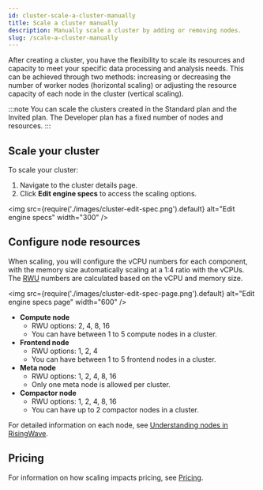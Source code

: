 ```yaml
---
id: cluster-scale-a-cluster-manually
title: Scale a cluster manually
description: Manually scale a cluster by adding or removing nodes.
slug: /scale-a-cluster-manually
---
```


After creating a cluster, you have the flexibility to scale its resources and capacity to meet your specific data processing and analysis needs. This can be achieved through two methods: increasing or decreasing the number of worker nodes (horizontal scaling) or adjusting the resource capacity of each node in the cluster (vertical scaling).

:::note
You can scale the clusters created in the Standard plan and the Invited plan. The Developer plan has a fixed number of nodes and resources.
:::

## Scale your cluster

To scale your cluster:

1. Navigate to the cluster details page.
2. Click **Edit engine specs** to access the scaling options.

<img
   src={require('./images/cluster-edit-spec.png').default}
   alt="Edit engine specs"
   width="300"
/>

## Configure node resources

When scaling, you will configure the vCPU numbers for each component, with the memory size automatically scaling at a 1:4 ratio with the vCPUs. The [RWU](/billing-pricing.md#risingwave-unit-rwu) numbers are calculated based on the vCPU and memory size.

<img
   src={require('./images/cluster-edit-spec-page.png').default}
   alt="Edit engine specs page"
   width="600"
/>

- **Compute node**
    - RWU options: 2, 4, 8, 16
    - You can have between 1 to 5 compute nodes in a cluster.
- **Frontend node**
    - RWU options: 1, 2, 4
    - You can have between 1 to 5 frontend nodes in a cluster.
- **Meta node**
    - RWU options: 1, 2, 4, 8, 16
    - Only one meta node is allowed per cluster.
- **Compactor node**
    - RWU options: 1, 2, 4, 8, 16
    - You can have up to 2 compactor nodes in a cluster.

For detailed information on each node, see [Understanding nodes in RisingWave](/cluster-choose-a-cluster-plan.md#understanding-nodes-in-risingwave).

## Pricing

For information on how scaling impacts pricing, see [Pricing](/billing-pricing.md).